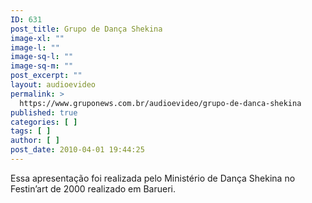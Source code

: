 ```yaml
---
ID: 631
post_title: Grupo de Dança Shekina
image-xl: ""
image-l: ""
image-sq-l: ""
image-sq-m: ""
post_excerpt: ""
layout: audioevideo
permalink: >
  https://www.gruponews.com.br/audioevideo/grupo-de-danca-shekina
published: true
categories: [ ]
tags: [ ]
author: [ ]
post_date: 2010-04-01 19:44:25
---
```

Essa apresentação foi realizada pelo Ministério de Dança Shekina no Festin’art de 2000 realizado em Barueri.